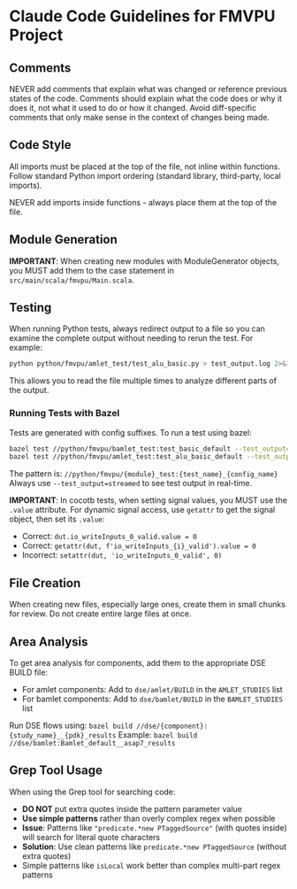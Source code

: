 # Claude Code Guidelines for FMVPU Project

## Comments
NEVER add comments that explain what was changed or reference previous states of the code. Comments should explain what the code does or why it does it, not what it used to do or how it changed. Avoid diff-specific comments that only make sense in the context of changes being made.

## Code Style
All imports must be placed at the top of the file, not inline within functions. Follow standard Python import ordering (standard library, third-party, local imports).

NEVER add imports inside functions - always place them at the top of the file.

## Module Generation
**IMPORTANT**: When creating new modules with ModuleGenerator objects, you MUST add them to the case statement in `src/main/scala/fmvpu/Main.scala`.

## Testing
When running Python tests, always redirect output to a file so you can examine the complete output without needing to rerun the test. For example:
```bash
python python/fmvpu/amlet_test/test_alu_basic.py > test_output.log 2>&1
```
This allows you to read the file multiple times to analyze different parts of the output.

### Running Tests with Bazel
Tests are generated with config suffixes. To run a test using bazel:
```bash
bazel test //python/fmvpu/bamlet_test:test_basic_default --test_output=streamed
bazel test //python/fmvpu/amlet_test:test_alu_basic_default --test_output=streamed
```
The pattern is: `//python/fmvpu/{module}_test:{test_name}_{config_name}`
Always use `--test_output=streamed` to see test output in real-time.

**IMPORTANT**: In cocotb tests, when setting signal values, you MUST use the `.value` attribute. For dynamic signal access, use `getattr` to get the signal object, then set its `.value`:
- Correct: `dut.io_writeInputs_0_valid.value = 0`
- Correct: `getattr(dut, f'io_writeInputs_{i}_valid').value = 0`
- Incorrect: `setattr(dut, 'io_writeInputs_0_valid', 0)`

## File Creation
When creating new files, especially large ones, create them in small chunks for review. Do not create entire large files at once.

## Area Analysis
To get area analysis for components, add them to the appropriate DSE BUILD file:
- For amlet components: Add to `dse/amlet/BUILD` in the `AMLET_STUDIES` list
- For bamlet components: Add to `dse/bamlet/BUILD` in the `BAMLET_STUDIES` list

Run DSE flows using: `bazel build //dse/{component}:{study_name}__{pdk}_results`
Example: `bazel build //dse/bamlet:Bamlet_default__asap7_results`

## Grep Tool Usage
When using the Grep tool for searching code:
- **DO NOT** put extra quotes inside the pattern parameter value
- **Use simple patterns** rather than overly complex regex when possible
- **Issue**: Patterns like `"predicate.*new PTaggedSource"` (with quotes inside) will search for literal quote characters
- **Solution**: Use clean patterns like `predicate.*new PTaggedSource` (without extra quotes)
- Simple patterns like `isLocal` work better than complex multi-part regex patterns